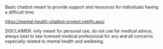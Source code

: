 Basic chatbot meant to provide support and resources for individuals having a difficult time.

https://mental-health-chatbot-project.netlify.app/

DISCLAIMER: only meant for personal use, do not use for medical advice, always best to see licensed medical professional for any and all concerns especially related to mental health and wellbeing. 
